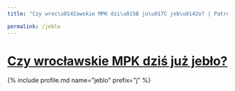```yaml
---
title: "Czy wroc\u0142awskie MPK dzi\u015B ju\u017C jeb\u0142o? | Patromierz"

permalink: /jeblo
---
```


# [Czy wrocławskie MPK dziś już jebło?](https://patronite.pl/jeblo)

{% include profile.md name="jeblo" prefix="j" %}
